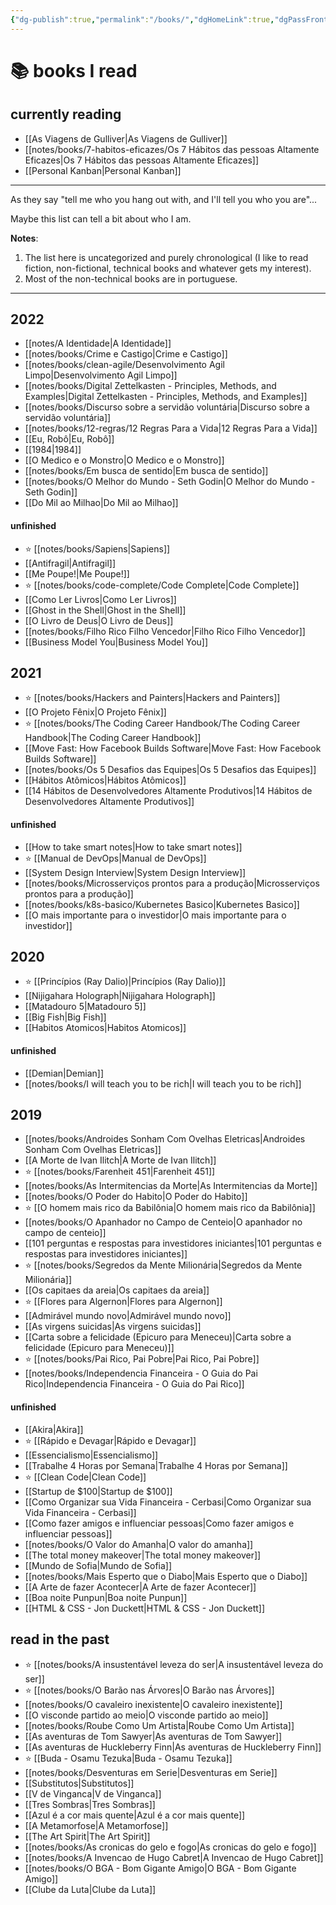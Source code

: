 ```yaml
---
{"dg-publish":true,"permalink":"/books/","dgHomeLink":true,"dgPassFrontmatter":false,"dgShowBacklinks":true,"dgShowLocalGraph":false}
---
```


# 📚 books I read

## currently reading

- [[As Viagens de Gulliver|As Viagens de Gulliver]]
- [[notes/books/7-habitos-eficazes/Os 7 Hábitos das pessoas Altamente Eficazes|Os 7 Hábitos das pessoas Altamente Eficazes]]
- [[Personal Kanban|Personal Kanban]]

---

As they say "tell me who you hang out with, and I'll tell you who you are"...

Maybe this list can tell a bit about who I am.

**Notes**:

1. The list here is uncategorized and purely chronological (I like to read fiction, non-fictional, technical books and whatever gets my interest).
2. Most of the non-technical books are in portuguese.

---

## 2022

- [[notes/A Identidade|A Identidade]]
- [[notes/books/Crime e Castigo|Crime e Castigo]]
- [[notes/books/clean-agile/Desenvolvimento Agil Limpo|Desenvolvimento Agil Limpo]]
- [[notes/books/Digital Zettelkasten - Principles, Methods, and Examples|Digital Zettelkasten - Principles, Methods, and Examples]]
- [[notes/books/Discurso sobre a servidão voluntária|Discurso sobre a servidão voluntária]]
- [[notes/books/12-regras/12 Regras Para a Vida|12 Regras Para a Vida]]
- [[Eu, Robô|Eu, Robô]]
- [[1984|1984]]
- [[O Medico e o Monstro|O Medico e o Monstro]]
- [[notes/books/Em busca de sentido|Em busca de sentido]]
- [[notes/books/O Melhor do Mundo - Seth Godin|O Melhor do Mundo - Seth Godin]]
- [[Do Mil ao Milhao|Do Mil ao Milhao]]

#### unfinished

- ⭐ [[notes/books/Sapiens|Sapiens]]
- [[Antifragil|Antifragil]]
- [[Me Poupe!|Me Poupe!]]
- ⭐ [[notes/books/code-complete/Code Complete|Code Complete]]
- [[Como Ler Livros|Como Ler Livros]]
- [[Ghost in the Shell|Ghost in the Shell]]
- [[O Livro de Deus|O Livro de Deus]]
- [[notes/books/Filho Rico Filho Vencedor|Filho Rico Filho Vencedor]]
- [[Business Model You|Business Model You]]



## 2021

- ⭐ [[notes/books/Hackers and Painters|Hackers and Painters]]
- [[O Projeto Fênix|O Projeto Fênix]]
- ⭐ [[notes/books/The Coding Career Handbook/The Coding Career Handbook|The Coding Career Handbook]]
- [[Move Fast: How Facebook Builds Software|Move Fast: How Facebook Builds Software]]
- [[notes/books/Os 5 Desafios das Equipes|Os 5 Desafios das Equipes]]
- [[Hábitos Atômicos|Hábitos Atômicos]]
- [[14 Hábitos de Desenvolvedores Altamente Produtivos|14 Hábitos de Desenvolvedores Altamente Produtivos]]


#### unfinished

- [[How to take smart notes|How to take smart notes]]
- ⭐ [[Manual de DevOps|Manual de DevOps]]
- [[System Design Interview|System Design Interview]]
- [[notes/books/Microsserviços prontos para a produção|Microsserviços prontos para a produção]]
- [[notes/books/k8s-basico/Kubernetes Basico|Kubernetes Basico]]
- [[O mais importante para o investidor|O mais importante para o investidor]]



## 2020

- ⭐ [[Princípios (Ray Dalio)|Princípios (Ray Dalio)]]
- [[Nijigahara Holograph|Nijigahara Holograph]]
- [[Matadouro 5|Matadouro 5]]
- [[Big Fish|Big Fish]]
- [[Habitos Atomicos|Habitos Atomicos]]

#### unfinished

- [[Demian|Demian]]
- [[notes/books/I will teach you to be rich|I will teach you to be rich]]


## 2019

- [[notes/books/Androides Sonham Com Ovelhas Eletricas|Androides Sonham Com Ovelhas Eletricas]]
- [[A Morte de Ivan Ilitch|A Morte de Ivan Ilitch]]
- ⭐ [[notes/books/Farenheit 451|Farenheit 451]]
- [[notes/books/As Intermitencias da Morte|As Intermitencias da Morte]]
- [[notes/books/O Poder do Habito|O Poder do Habito]]
- ⭐ [[O homem mais rico da Babilônia|O homem mais rico da Babilônia]]
- [[notes/books/O Apanhador no Campo de Centeio|O apanhador no campo de centeio]]
- [[101 perguntas e respostas para investidores iniciantes|101 perguntas e respostas para investidores iniciantes]]
- ⭐ [[notes/books/Segredos da Mente Milionária|Segredos da Mente Milionária]]
- [[Os capitaes da areia|Os capitaes da areia]]
- ⭐ [[Flores para Algernon|Flores para Algernon]]
- [[Admirável mundo novo|Admirável mundo novo]]
- [[As virgens suicidas|As virgens suicidas]]
- [[Carta sobre a felicidade (Epicuro para Meneceu)|Carta sobre a felicidade (Epicuro para Meneceu)]]
- ⭐ [[notes/books/Pai Rico, Pai Pobre|Pai Rico, Pai Pobre]]
- [[notes/books/Independencia Financeira - O Guia do Pai Rico|Independencia Financeira - O Guia do Pai Rico]]


#### unfinished

- [[Akira|Akira]]
- ⭐ [[Rápido e Devagar|Rápido e Devagar]]
- [[Essencialismo|Essencialismo]]
- [[Trabalhe 4 Horas por Semana|Trabalhe 4 Horas por Semana]]
- ⭐ [[Clean Code|Clean Code]]
- [[Startup de $100|Startup de $100]]
- [[Como Organizar sua Vida Financeira - Cerbasi|Como Organizar sua Vida Financeira - Cerbasi]]
- [[Como fazer amigos e influenciar pessoas|Como fazer amigos e influenciar pessoas]]
- [[notes/books/O Valor do Amanha|O valor do amanha]]
- [[The total money makeover|The total money makeover]]
- [[Mundo de Sofia|Mundo de Sofia]]
- [[notes/books/Mais Esperto que o Diabo|Mais Esperto que o Diabo]]
- [[A Arte de fazer Acontecer|A Arte de fazer Acontecer]]
- [[Boa noite Punpun|Boa noite Punpun]]
- [[HTML & CSS - Jon Duckett|HTML & CSS - Jon Duckett]]


## read in the past

- ⭐ [[notes/books/A insustentável leveza do ser|A insustentável leveza do ser]]
- ⭐ [[notes/books/O Barão nas Árvores|O Barão nas Árvores]]
- [[notes/books/O cavaleiro inexistente|O cavaleiro inexistente]]
- [[O visconde partido ao meio|O visconde partido ao meio]]
- [[notes/books/Roube Como Um Artista|Roube Como Um Artista]]
- [[As aventuras de Tom Sawyer|As aventuras de Tom Sawyer]]
- [[As aventuras de Huckleberry Finn|As aventuras de Huckleberry Finn]]
- ⭐ [[Buda - Osamu Tezuka|Buda - Osamu Tezuka]]
- [[notes/books/Desventuras em Serie|Desventuras em Serie]]
- [[Substitutos|Substitutos]]
- [[V de Vinganca|V de Vinganca]]
- [[Tres Sombras|Tres Sombras]]
- [[Azul é a cor mais quente|Azul é a cor mais quente]]
- [[A Metamorfose|A Metamorfose]]
- [[The Art Spirit|The Art Spirit]]
- [[notes/books/As cronicas do gelo e fogo|As cronicas do gelo e fogo]]
- [[notes/books/A Invencao de Hugo Cabret|A Invencao de Hugo Cabret]]
- [[notes/books/O BGA - Bom Gigante Amigo|O BGA - Bom Gigante Amigo]]
- [[Clube da Luta|Clube da Luta]]
